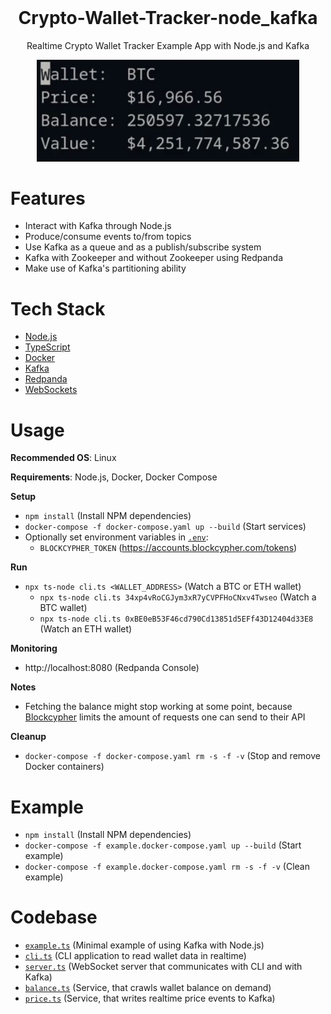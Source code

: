 <div align="center">
  <!-- <a href="https://github.com/msayeeduddina/auth">
    <img width="100px" height="auto" src="./.github/thumbnail.png" />
  </a> -->
  <br>
  <h1>Crypto-Wallet-Tracker-node_kafka</h1>
  <p>Realtime Crypto Wallet Tracker Example App with Node.js and Kafka</p>
  <img width="420px" src="./.github/preview.gif" />
</div>

# Features

- Interact with Kafka through Node.js
- Produce/consume events to/from topics
- Use Kafka as a queue and as a publish/subscribe system
- Kafka with Zookeeper and without Zookeeper using Redpanda
- Make use of Kafka's partitioning ability

# Tech Stack

- [Node.js](https://nodejs.org)
- [TypeScript](https://www.typescriptlang.org)
- [Docker](https://www.docker.com)
- [Kafka](https://kafka.apache.org)
- [Redpanda](https://github.com/redpanda-data/redpanda)
- [WebSockets](https://github.com/websockets/ws)

# Usage

**Recommended OS**: Linux

**Requirements**: Node.js, Docker, Docker Compose

**Setup**

- `npm install` (Install NPM dependencies)
- `docker-compose -f docker-compose.yaml up --build` (Start services)
- Optionally set environment variables in [`.env`](.env):
  - `BLOCKCYPHER_TOKEN` (https://accounts.blockcypher.com/tokens)

**Run**

- `npx ts-node cli.ts <WALLET_ADDRESS>` (Watch a BTC or ETH wallet)
  - `npx ts-node cli.ts 34xp4vRoCGJym3xR7yCVPFHoCNxv4Twseo` (Watch a BTC wallet)
  - `npx ts-node cli.ts 0xBE0eB53F46cd790Cd13851d5EFf43D12404d33E8` (Watch an ETH wallet)

**Monitoring**

- http://localhost:8080 (Redpanda Console)

**Notes**

- Fetching the balance might stop working at some point, because [Blockcypher](https://www.blockcypher.com) limits the amount of requests one can send to their API

**Cleanup**

- `docker-compose -f docker-compose.yaml rm -s -f -v` (Stop and remove Docker containers)

# Example

- `npm install` (Install NPM dependencies)
- `docker-compose -f example.docker-compose.yaml up --build` (Start example)
- `docker-compose -f example.docker-compose.yaml rm -s -f -v` (Clean example)

# Codebase

- [`example.ts`](example.ts) (Minimal example of using Kafka with Node.js)
- [`cli.ts`](cli.ts) (CLI application to read wallet data in realtime)
- [`server.ts`](server.ts) (WebSocket server that communicates with CLI and with Kafka)
- [`balance.ts`](balance.ts) (Service, that crawls wallet balance on demand)
- [`price.ts`](price.ts) (Service, that writes realtime price events to Kafka)
